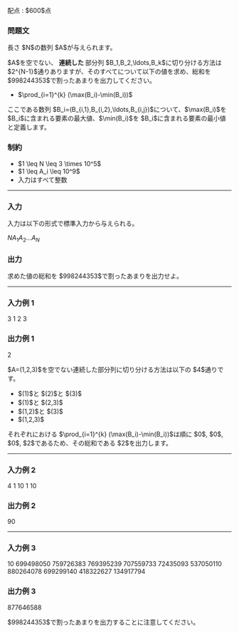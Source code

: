 
<div>

<span>

<span>

<p>
配点 : $600$点
</p>

<div>

<section>

### **問題文**

<p>
長さ $N$の数列 $A$が与えられます。
</p>

<p>
$A$を空でない、
<strong>
連続した
</strong>
部分列 $B_1,B_2,\ldots,B_k$に切り分ける方法は $2^{N-1}$通りありますが、そのすべてについて以下の値を求め、総和を $998244353$で割ったあまりを出力してください。
</p>

<ul>

<li>
$\prod_{i=1}^{k} (\max(B_i)-\min(B_i))$
</li>

</ul>

<p>
ここである数列 $B_i=(B_{i,1},B_{i,2},\ldots,B_{i,j})$について、$\max(B_i)$を $B_i$に含まれる要素の最大値、$\min(B_i)$を $B_i$に含まれる要素の最小値と定義します。
</p>

</section>

</div>

<div>

<section>

### **制約**

<ul>

<li>
$1 \leq N \leq 3 \times 10^5$
</li>

<li>
$1 \leq A_i \leq 10^9$
</li>

<li>
入力はすべて整数
</li>

</ul>

</section>

</div>

---

<div>

<div>

<section>

### **入力**

<p>
入力は以下の形式で標準入力から与えられる。
</p>

<div>

$N$$A_1$$A_2$$\ldots$$A_N$
</div>

</section>

</div>

<div>

<section>

### **出力**

<p>
求めた値の総和を $998244353$で割ったあまりを出力せよ。
</p>

</section>

</div>

</div>

---

<div>

<section>

### **入力例 1**

<div>

3
1 2 3

</div>

</section>

</div>

<div>

<section>

### **出力例 1**

<div>

2

</div>

<p>
$A=(1,2,3)$を空でない連続した部分列に切り分ける方法は以下の $4$通りです。
</p>

<ul>

<li>
$(1)$と $(2)$と $(3)$
</li>

<li>
$(1)$と $(2,3)$
</li>

<li>
$(1,2)$と $(3)$
</li>

<li>
$(1,2,3)$
</li>

</ul>

<p>
それぞれにおける $\prod_{i=1}^{k} (\max(B_i)-\min(B_i))$は順に $0$, $0$, $0$, $2$であるため、その総和である $2$を出力します。
</p>

</section>

</div>

---

<div>

<section>

### **入力例 2**

<div>

4
1 10 1 10

</div>

</section>

</div>

<div>

<section>

### **出力例 2**

<div>

90

</div>

</section>

</div>

---

<div>

<section>

### **入力例 3**

<div>

10
699498050 759726383 769395239 707559733 72435093 537050110 880264078 699299140 418322627 134917794

</div>

</section>

</div>

<div>

<section>

### **出力例 3**

<div>

877646588

</div>

<p>
$998244353$で割ったあまりを出力することに注意してください。
</p>

</section>

</div>

</span>

</span>

</div>
